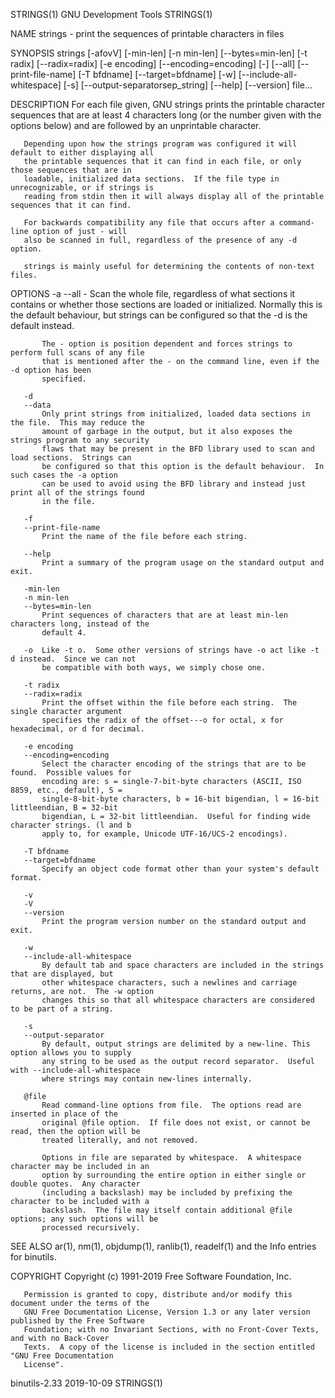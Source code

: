 STRINGS(1)                               GNU Development Tools                              STRINGS(1)

NAME
       strings - print the sequences of printable characters in files

SYNOPSIS
       strings [-afovV] [-min-len]
               [-n min-len] [--bytes=min-len]
               [-t radix] [--radix=radix]
               [-e encoding] [--encoding=encoding]
               [-] [--all] [--print-file-name]
               [-T bfdname] [--target=bfdname]
               [-w] [--include-all-whitespace]
               [-s] [--output-separatorsep_string]
               [--help] [--version] file...

DESCRIPTION
       For each file given, GNU strings prints the printable character sequences that are at least 4
       characters long (or the number given with the options below) and are followed by an unprintable
       character.

       Depending upon how the strings program was configured it will default to either displaying all
       the printable sequences that it can find in each file, or only those sequences that are in
       loadable, initialized data sections.  If the file type in unrecognizable, or if strings is
       reading from stdin then it will always display all of the printable sequences that it can find.

       For backwards compatibility any file that occurs after a command-line option of just - will
       also be scanned in full, regardless of the presence of any -d option.

       strings is mainly useful for determining the contents of non-text files.

OPTIONS
       -a
       --all
       -   Scan the whole file, regardless of what sections it contains or whether those sections are
           loaded or initialized.  Normally this is the default behaviour, but strings can be
           configured so that the -d is the default instead.

           The - option is position dependent and forces strings to perform full scans of any file
           that is mentioned after the - on the command line, even if the -d option has been
           specified.

       -d
       --data
           Only print strings from initialized, loaded data sections in the file.  This may reduce the
           amount of garbage in the output, but it also exposes the strings program to any security
           flaws that may be present in the BFD library used to scan and load sections.  Strings can
           be configured so that this option is the default behaviour.  In such cases the -a option
           can be used to avoid using the BFD library and instead just print all of the strings found
           in the file.

       -f
       --print-file-name
           Print the name of the file before each string.

       --help
           Print a summary of the program usage on the standard output and exit.

       -min-len
       -n min-len
       --bytes=min-len
           Print sequences of characters that are at least min-len characters long, instead of the
           default 4.

       -o  Like -t o.  Some other versions of strings have -o act like -t d instead.  Since we can not
           be compatible with both ways, we simply chose one.

       -t radix
       --radix=radix
           Print the offset within the file before each string.  The single character argument
           specifies the radix of the offset---o for octal, x for hexadecimal, or d for decimal.

       -e encoding
       --encoding=encoding
           Select the character encoding of the strings that are to be found.  Possible values for
           encoding are: s = single-7-bit-byte characters (ASCII, ISO 8859, etc., default), S =
           single-8-bit-byte characters, b = 16-bit bigendian, l = 16-bit littleendian, B = 32-bit
           bigendian, L = 32-bit littleendian.  Useful for finding wide character strings. (l and b
           apply to, for example, Unicode UTF-16/UCS-2 encodings).

       -T bfdname
       --target=bfdname
           Specify an object code format other than your system's default format.

       -v
       -V
       --version
           Print the program version number on the standard output and exit.

       -w
       --include-all-whitespace
           By default tab and space characters are included in the strings that are displayed, but
           other whitespace characters, such a newlines and carriage returns, are not.  The -w option
           changes this so that all whitespace characters are considered to be part of a string.

       -s
       --output-separator
           By default, output strings are delimited by a new-line. This option allows you to supply
           any string to be used as the output record separator.  Useful with --include-all-whitespace
           where strings may contain new-lines internally.

       @file
           Read command-line options from file.  The options read are inserted in place of the
           original @file option.  If file does not exist, or cannot be read, then the option will be
           treated literally, and not removed.

           Options in file are separated by whitespace.  A whitespace character may be included in an
           option by surrounding the entire option in either single or double quotes.  Any character
           (including a backslash) may be included by prefixing the character to be included with a
           backslash.  The file may itself contain additional @file options; any such options will be
           processed recursively.

SEE ALSO
       ar(1), nm(1), objdump(1), ranlib(1), readelf(1) and the Info entries for binutils.

COPYRIGHT
       Copyright (c) 1991-2019 Free Software Foundation, Inc.

       Permission is granted to copy, distribute and/or modify this document under the terms of the
       GNU Free Documentation License, Version 1.3 or any later version published by the Free Software
       Foundation; with no Invariant Sections, with no Front-Cover Texts, and with no Back-Cover
       Texts.  A copy of the license is included in the section entitled "GNU Free Documentation
       License".

binutils-2.33                                 2019-10-09                                    STRINGS(1)
